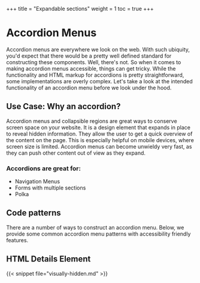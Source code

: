 +++
title = "Expandable sections"
weight = 1
toc = true
+++

# Accordion Menus
Accordion menus are everywhere we look on the web. With such ubiquity, you'd expect that there would be a pretty well defined standard for constructing these components. Well, there's not. So when it comes to making accordion menus accessible, things can get tricky. While the functionality and HTML markup for accordions is pretty straightforward, some implementations are overly complex. Let's take a look at the intended functionality of an accordion menu before we look under the hood.

## Use Case: Why an accordion?

Accordion menus and collapsible regions are great ways to conserve screen space on your website. It is a design element that expands in place to reveal hidden information. They allow the user to get a quick overview of the content on the page. This is especially helpful on mobile devices, where screen size is limited. Accordion menus can become unwieldy very fast, as they can push other content out of view as they expand.

### Accordions are great for:
 - Navigation Menus
 - Forms with multiple sections
 - Polka


## Code patterns

There are a number of ways to construct an accordion menu. Below, we provide some common accordion menu patterns with accessibility friendly features.

## HTML Details Element


{{< snippet file="visually-hidden.md" >}}
